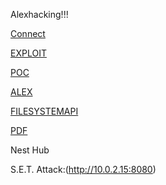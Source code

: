 Alexhacking!!!

[Connect](http://192.168.1.25:8080/index.html)


[EXPLOIT](http://192.168.1.25:8080/exploit.html)

[POC](http://192.168.1.25:8080/poc.html)

[ALEX](http://192.168.1.25:8080/spinspire.html)

[FILESYSTEMAPI](https://googlechromelabs.github.io/browser-fs-access/demo/)

[PDF](http://192.168.1.25:8080/sample.pdf)




Nest Hub

S.E.T. Attack:(http://10.0.2.15:8080)
